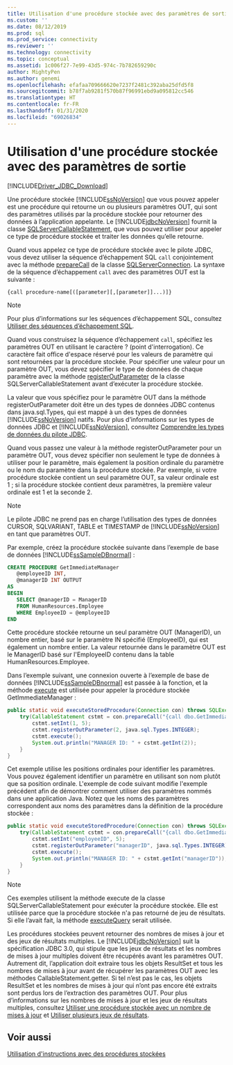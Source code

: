 ```yaml
---
title: Utilisation d'une procédure stockée avec des paramètres de sortie | Microsoft Docs
ms.custom: ''
ms.date: 08/12/2019
ms.prod: sql
ms.prod_service: connectivity
ms.reviewer: ''
ms.technology: connectivity
ms.topic: conceptual
ms.assetid: 1c006f27-7e99-43d5-974c-7b782659290c
author: MightyPen
ms.author: genemi
ms.openlocfilehash: efafaa709666620e7237f2481c392aba25dfd5f8
ms.sourcegitcommit: b78f7ab9281f570b87f96991ebd9a095812cc546
ms.translationtype: HT
ms.contentlocale: fr-FR
ms.lasthandoff: 01/31/2020
ms.locfileid: "69026834"
---
```

# <a name="using-a-stored-procedure-with-output-parameters"></a>Utilisation d'une procédure stockée avec des paramètres de sortie

[!INCLUDE[Driver_JDBC_Download](../../includes/driver_jdbc_download.md)]

Une procédure stockée [!INCLUDE[ssNoVersion](../../includes/ssnoversion-md.md)] que vous pouvez appeler est une procédure qui retourne un ou plusieurs paramètres OUT, qui sont des paramètres utilisés par la procédure stockée pour retourner des données à l’application appelante. Le [!INCLUDE[jdbcNoVersion](../../includes/jdbcnoversion_md.md)] fournit la classe [SQLServerCallableStatement](../../connect/jdbc/reference/sqlservercallablestatement-class.md), que vous pouvez utiliser pour appeler ce type de procédure stockée et traiter les données qu’elle retourne.

Quand vous appelez ce type de procédure stockée avec le pilote JDBC, vous devez utiliser la séquence d’échappement SQL `call` conjointement avec la méthode [prepareCall](../../connect/jdbc/reference/preparecall-method-sqlserverconnection.md) de la classe [SQLServerConnection](../../connect/jdbc/reference/sqlserverconnection-class.md). La syntaxe de la séquence d’échappement `call` avec des paramètres OUT est la suivante :

`{call procedure-name[([parameter][,[parameter]]...)]}`

> [!NOTE]  
> Pour plus d’informations sur les séquences d’échappement SQL, consultez [Utiliser des séquences d’échappement SQL](../../connect/jdbc/using-sql-escape-sequences.md).

Quand vous construisez la séquence d’échappement `call`, spécifiez les paramètres OUT en utilisant le caractère ? (point d'interrogation). Ce caractère fait office d'espace réservé pour les valeurs de paramètre qui sont retournées par la procédure stockée. Pour spécifier une valeur pour un paramètre OUT, vous devez spécifier le type de données de chaque paramètre avec la méthode [registerOutParameter](../../connect/jdbc/reference/registeroutparameter-method-sqlservercallablestatement.md) de la classe SQLServerCallableStatement avant d’exécuter la procédure stockée.

La valeur que vous spécifiez pour le paramètre OUT dans la méthode registerOutParameter doit être un des types de données JDBC contenus dans java.sql.Types, qui est mappé à un des types de données [!INCLUDE[ssNoVersion](../../includes/ssnoversion-md.md)] natifs. Pour plus d’informations sur les types de données JDBC et [!INCLUDE[ssNoVersion](../../includes/ssnoversion-md.md)], consultez [Comprendre les types de données du pilote JDBC](../../connect/jdbc/understanding-the-jdbc-driver-data-types.md).

Quand vous passez une valeur à la méthode registerOutParameter pour un paramètre OUT, vous devez spécifier non seulement le type de données à utiliser pour le paramètre, mais également la position ordinale du paramètre ou le nom du paramètre dans la procédure stockée. Par exemple, si votre procédure stockée contient un seul paramètre OUT, sa valeur ordinale est 1 ; si la procédure stockée contient deux paramètres, la première valeur ordinale est 1 et la seconde 2.

> [!NOTE]  
> Le pilote JDBC ne prend pas en charge l’utilisation des types de données CURSOR, SQLVARIANT, TABLE et TIMESTAMP de [!INCLUDE[ssNoVersion](../../includes/ssnoversion-md.md)] en tant que paramètres OUT.

Par exemple, créez la procédure stockée suivante dans l’exemple de base de données [!INCLUDE[ssSampleDBnormal](../../includes/sssampledbnormal_md.md)] :

```sql
CREATE PROCEDURE GetImmediateManager  
   @employeeID INT,  
   @managerID INT OUTPUT  
AS  
BEGIN  
   SELECT @managerID = ManagerID
   FROM HumanResources.Employee
   WHERE EmployeeID = @employeeID  
END
```

Cette procédure stockée retourne un seul paramètre OUT (ManagerID), un nombre entier, basé sur le paramètre IN spécifié (EmployeeID), qui est également un nombre entier. La valeur retournée dans le paramètre OUT est le ManagerID basé sur l'EmployeeID contenu dans la table HumanResources.Employee.

Dans l’exemple suivant, une connexion ouverte à l’exemple de base de données [!INCLUDE[ssSampleDBnormal](../../includes/sssampledbnormal_md.md)] est passée à la fonction, et la méthode [execute](../../connect/jdbc/reference/execute-method-sqlserverstatement.md) est utilisée pour appeler la procédure stockée GetImmediateManager :

```java
public static void executeStoredProcedure(Connection con) throws SQLException {  
    try(CallableStatement cstmt = con.prepareCall("{call dbo.GetImmediateManager(?, ?)}");) {  
        cstmt.setInt(1, 5);  
        cstmt.registerOutParameter(2, java.sql.Types.INTEGER);  
        cstmt.execute();  
        System.out.println("MANAGER ID: " + cstmt.getInt(2));  
    }  
}
```

Cet exemple utilise les positions ordinales pour identifier les paramètres. Vous pouvez également identifier un paramètre en utilisant son nom plutôt que sa position ordinale. L'exemple de code suivant modifie l'exemple précédent afin de démontrer comment utiliser des paramètres nommés dans une application Java. Notez que les noms des paramètres correspondent aux noms des paramètres dans la définition de la procédure stockée :

```java
public static void executeStoredProcedure(Connection con) throws SQLException {  
    try(CallableStatement cstmt = con.prepareCall("{call dbo.GetImmediateManager(?, ?)}"); ) {  
        cstmt.setInt("employeeID", 5);  
        cstmt.registerOutParameter("managerID", java.sql.Types.INTEGER);  
        cstmt.execute();  
        System.out.println("MANAGER ID: " + cstmt.getInt("managerID"));  
    }  
}
```

> [!NOTE]  
> Ces exemples utilisent la méthode execute de la classe SQLServerCallableStatement pour exécuter la procédure stockée. Elle est utilisée parce que la procédure stockée n'a pas retourné de jeu de résultats. Si elle l’avait fait, la méthode [executeQuery](../../connect/jdbc/reference/executequery-method-sqlserverstatement.md) serait utilisée.

Les procédures stockées peuvent retourner des nombres de mises à jour et des jeux de résultats multiples. Le [!INCLUDE[jdbcNoVersion](../../includes/jdbcnoversion_md.md)] suit la spécification JDBC 3.0, qui stipule que les jeux de résultats et les nombres de mises à jour multiples doivent être récupérés avant les paramètres OUT. Autrement dit, l’application doit extraire tous les objets ResultSet et tous les nombres de mises à jour avant de récupérer les paramètres OUT avec les méthodes CallableStatement.getter. Si tel n’est pas le cas, les objets ResultSet et les nombres de mises à jour qui n’ont pas encore été extraits sont perdus lors de l’extraction des paramètres OUT. Pour plus d’informations sur les nombres de mises à jour et les jeux de résultats multiples, consultez [Utiliser une procédure stockée avec un nombre de mises à jour](../../connect/jdbc/using-a-stored-procedure-with-an-update-count.md) et [Utiliser plusieurs jeux de résultats](../../connect/jdbc/using-multiple-result-sets.md).

## <a name="see-also"></a>Voir aussi

[Utilisation d'instructions avec des procédures stockées](../../connect/jdbc/using-statements-with-stored-procedures.md)
